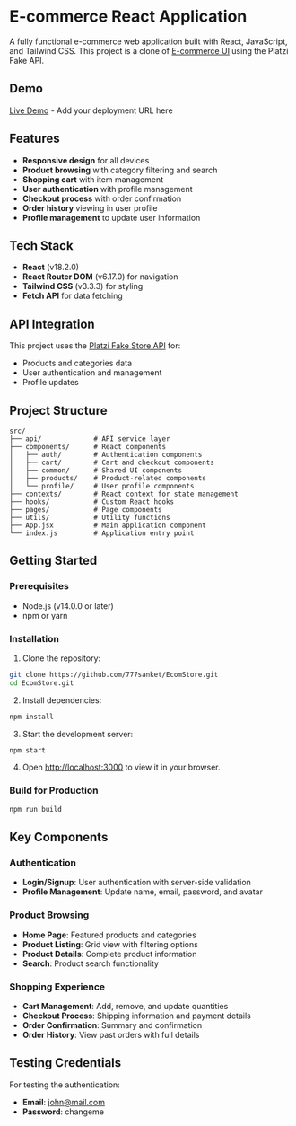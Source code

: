 # E-commerce React Application

A fully functional e-commerce web application built with React, JavaScript, and Tailwind CSS. This project is a clone of [E-commerce UI](https://edcenten0.github.io/Vite-E-commerce/) using the Platzi Fake API.

## Demo

[Live Demo](https://your-deployment-url.netlify.app) - Add your deployment URL here

## Features

- **Responsive design** for all devices
- **Product browsing** with category filtering and search
- **Shopping cart** with item management
- **User authentication** with profile management
- **Checkout process** with order confirmation
- **Order history** viewing in user profile
- **Profile management** to update user information

## Tech Stack

- **React** (v18.2.0)
- **React Router DOM** (v6.17.0) for navigation
- **Tailwind CSS** (v3.3.3) for styling
- **Fetch API** for data fetching

## API Integration

This project uses the [Platzi Fake Store API](https://api.escuelajs.co/api/v1/) for:
- Products and categories data
- User authentication and management
- Profile updates

## Project Structure

```
src/
├── api/             # API service layer
├── components/      # React components
│   ├── auth/        # Authentication components
│   ├── cart/        # Cart and checkout components
│   ├── common/      # Shared UI components
│   ├── products/    # Product-related components
│   └── profile/     # User profile components
├── contexts/        # React context for state management
├── hooks/           # Custom React hooks
├── pages/           # Page components
├── utils/           # Utility functions
├── App.jsx          # Main application component
└── index.js         # Application entry point
```

## Getting Started

### Prerequisites

- Node.js (v14.0.0 or later)
- npm or yarn

### Installation

1. Clone the repository:
```bash
git clone https://github.com/777sanket/EcomStore.git
cd EcomStore.git
```

2. Install dependencies:
```bash
npm install
```

3. Start the development server:
```bash
npm start
```

4. Open [http://localhost:3000](http://localhost:3000) to view it in your browser.

### Build for Production

```bash
npm run build
```

## Key Components

### Authentication

- **Login/Signup**: User authentication with server-side validation
- **Profile Management**: Update name, email, password, and avatar

### Product Browsing

- **Home Page**: Featured products and categories
- **Product Listing**: Grid view with filtering options
- **Product Details**: Complete product information
- **Search**: Product search functionality

### Shopping Experience

- **Cart Management**: Add, remove, and update quantities
- **Checkout Process**: Shipping information and payment details
- **Order Confirmation**: Summary and confirmation
- **Order History**: View past orders with full details

## Testing Credentials

For testing the authentication:

- **Email**: john@mail.com
- **Password**: changeme


